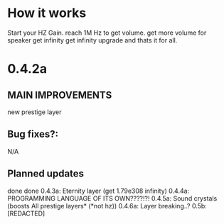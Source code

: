 # How it works
Start your HZ Gain.
reach 1M Hz to get volume.
get more volume for speaker
get infinity
get infinity upgrade
and thats it for all.
# 0.4.2a
## MAIN IMPROVEMENTS
new prestige layer
## Bug fixes?:
N/A
## Planned updates
done
done
0.4.3a: Eternity layer (get 1.79e308 infinity)
0.4.4a: PROGRAMMING LANGUAGE OF ITS OWN????!?!
0.4.5a: Sound crystals (boosts All prestige layers* (*not hz))
0.4.6a: Layer breaking..?
0.5b: [REDACTED]
